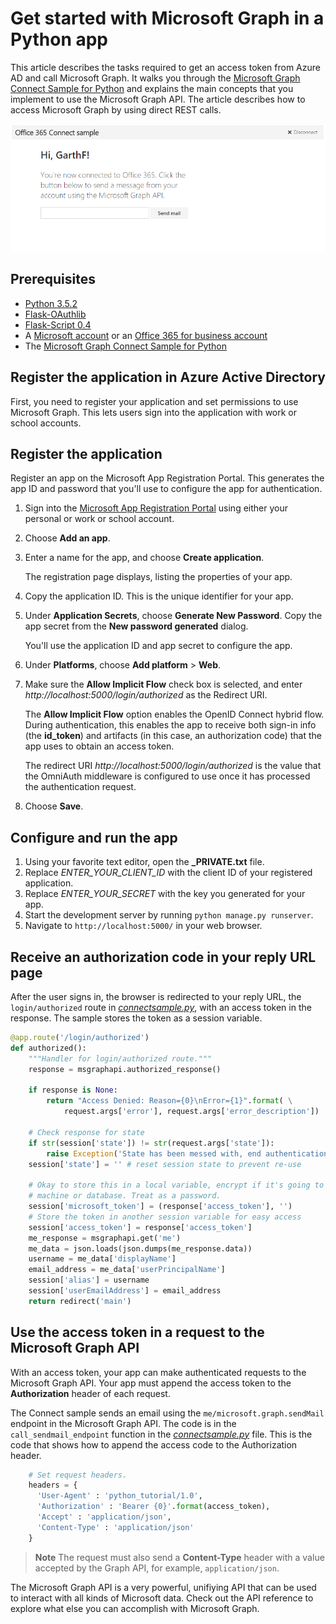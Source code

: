 # Get started with Microsoft Graph in a Python app 

This article describes the tasks required to get an access token from Azure AD and call Microsoft Graph. It walks you through the [Microsoft Graph Connect Sample for Python](https://github.com/microsoftgraph/python3-connect-rest-sample) and explains the main concepts that you implement to use the Microsoft Graph API. The article describes how to access Microsoft Graph by using direct REST calls.

![Office 365 Python Connect sample screenshot](./images/web-screenshot.png)

##  Prerequisites

* [Python 3.5.2](https://www.python.org/downloads/)
* [Flask-OAuthlib](https://github.com/lepture/flask-oauthlib)
* [Flask-Script 0.4](http://flask-script.readthedocs.io/en/latest/)
* A [Microsoft account](https://www.outlook.com/) or an [Office 365 for business account](https://msdn.microsoft.com/en-us/office/office365/howto/setup-development-environment#bk_Office365Account)
* The [Microsoft Graph Connect Sample for Python](https://github.com/microsoftgraph/python3-connect-rest-sample)

## Register the application in Azure Active Directory

First, you need to register your application and set permissions to use Microsoft Graph. This lets users sign into the application with work or school accounts.

## Register the application

Register an app on the Microsoft App Registration Portal. This generates the app ID and password that you'll use to configure the app for authentication.

1. Sign into the [Microsoft App Registration Portal](https://apps.dev.microsoft.com/) using either your personal or work or school account.

2. Choose **Add an app**.

3. Enter a name for the app, and choose **Create application**.

	The registration page displays, listing the properties of your app.

4. Copy the application ID. This is the unique identifier for your app.

5. Under **Application Secrets**, choose **Generate New Password**. Copy the app secret from the **New password generated** dialog.

	You'll use the application ID and app secret to configure the app.

6. Under **Platforms**, choose **Add platform** > **Web**.

7. Make sure the **Allow Implicit Flow** check box is selected, and enter *http://localhost:5000/login/authorized* as the Redirect URI.

	The **Allow Implicit Flow** option enables the OpenID Connect hybrid flow. During authentication, this enables the app to receive both sign-in info (the **id_token**) and artifacts (in this case, an authorization code) that the app uses to obtain an access token.

	The redirect URI *http://localhost:5000/login/authorized* is the value that the OmniAuth middleware is configured to use once it has processed the authentication request.

8. Choose **Save**.

## Configure and run the app

1. Using your favorite text editor, open the **_PRIVATE.txt** file.
2. Replace *ENTER_YOUR_CLIENT_ID* with the client ID of your registered application.
3. Replace *ENTER_YOUR_SECRET* with the key you generated for your app.
4. Start the development server by running ```python manage.py runserver```.
5. Navigate to ```http://localhost:5000/``` in your web browser.

<!--<a name="authCode"></a>-->
## Receive an authorization code in your reply URL page

After the user signs in, the browser is redirected to your reply URL, the ```login/authorized``` route in [*connectsample.py*](https://github.com/microsoftgraph/python3-connect-rest-sample/blob/master/connectsample.py), with an access token in the response. The sample stores the token as a session variable.

```python
@app.route('/login/authorized')
def authorized():
    """Handler for login/authorized route."""
    response = msgraphapi.authorized_response()

    if response is None:
        return "Access Denied: Reason={0}\nError={1}".format( \
            request.args['error'], request.args['error_description'])

    # Check response for state
    if str(session['state']) != str(request.args['state']):
        raise Exception('State has been messed with, end authentication')
    session['state'] = '' # reset session state to prevent re-use

    # Okay to store this in a local variable, encrypt if it's going to client
    # machine or database. Treat as a password.
    session['microsoft_token'] = (response['access_token'], '')
    # Store the token in another session variable for easy access
    session['access_token'] = response['access_token']
    me_response = msgraphapi.get('me')
    me_data = json.loads(json.dumps(me_response.data))
    username = me_data['displayName']
    email_address = me_data['userPrincipalName']
    session['alias'] = username
    session['userEmailAddress'] = email_address
    return redirect('main')
```

<!--<a name="request"></a>-->
## Use the access token in a request to the Microsoft Graph API

With an access token, your app can make authenticated requests to the Microsoft Graph API. Your app must append the access token to the **Authorization** header of each request.

The Connect sample sends an email using the ```me/microsoft.graph.sendMail``` endpoint in the Microsoft Graph API. The code is in the ```call_sendmail_endpoint``` function in the [*connectsample.py*](https://github.com/microsoftgraph/python3-connect-rest-sample/blob/master/connectsample.py) file. This is the code that shows how to append the access code to the Authorization header.

```python
	# Set request headers.
	headers = { 
	  'User-Agent' : 'python_tutorial/1.0',
	  'Authorization' : 'Bearer {0}'.format(access_token),
	  'Accept' : 'application/json',
	  'Content-Type' : 'application/json'
	}
```

> **Note** The request must also send a **Content-Type** header with a value accepted by the Graph API, for example, `application/json`.

The Microsoft Graph API is a very powerful, unifiying API that can be used to interact with all kinds of Microsoft data. Check out the API reference to explore what else you can accomplish with Microsoft Graph.